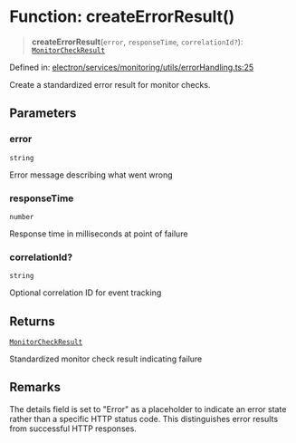 # Function: createErrorResult()

> **createErrorResult**(`error`, `responseTime`, `correlationId?`): [`MonitorCheckResult`](../../../types/interfaces/MonitorCheckResult.md)

Defined in: [electron/services/monitoring/utils/errorHandling.ts:25](https://github.com/Nick2bad4u/Uptime-Watcher/blob/dca5483e793478722cd3e6e125cafcec5fc771f0/electron/services/monitoring/utils/errorHandling.ts#L25)

Create a standardized error result for monitor checks.

## Parameters

### error

`string`

Error message describing what went wrong

### responseTime

`number`

Response time in milliseconds at point of failure

### correlationId?

`string`

Optional correlation ID for event tracking

## Returns

[`MonitorCheckResult`](../../../types/interfaces/MonitorCheckResult.md)

Standardized monitor check result indicating failure

## Remarks

The details field is set to "Error" as a placeholder to indicate
an error state rather than a specific HTTP status code.
This distinguishes error results from successful HTTP responses.
